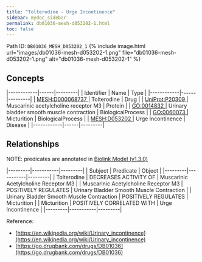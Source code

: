 ```yaml
---
title: "Tolterodine - Urge Incontinence"
sidebar: mydoc_sidebar
permalink: db01036-mesh-d053202-1.html
toc: false 
---
```



Path ID: `DB01036_MESH_D053202_1`
{% include image.html url="images/db01036-mesh-d053202-1.png" file="db01036-mesh-d053202-1.png" alt="db01036-mesh-d053202-1" %}

## Concepts

|------------|------|---------|
| Identifier | Name | Type    |
|------------|------|---------|
| <a href="https://identifiers.org/MESH:D000068737">MESH:D000068737 </a> | Tolterodine | Drug |
| <a href="https://identifiers.org/UniProt:P20309">UniProt:P20309 </a> | Muscarinic acetylcholine receptor M3 | Protein |
| <a href="https://identifiers.org/GO:0014832">GO:0014832 </a> | Urinary bladder smooth muscle contraction | BiologicalProcess |
| <a href="https://identifiers.org/GO:0060073">GO:0060073 </a> | Micturition | BiologicalProcess |
| <a href="https://identifiers.org/MESH:D053202">MESH:D053202 </a> | Urge Incontinence | Disease |
|------------|------|---------|

## Relationships


NOTE: predicates are annotated in <a href="https://github.com/biolink/biolink-model/releases/tag/v1.3.0">Biolink Model (v1.3.0)</a>

|---------|-----------|---------|
| Subject | Predicate | Object  |
|---------|-----------|---------|
| Tolterodine | DECREASES ACTIVITY OF | Muscarinic Acetylcholine Receptor M3 |
| Muscarinic Acetylcholine Receptor M3 | POSITIVELY REGULATES | Urinary Bladder Smooth Muscle Contraction |
| Urinary Bladder Smooth Muscle Contraction | POSITIVELY REGULATES | Micturition |
| Micturition | POSITIVELY CORRELATED WITH | Urge Incontinence |
|---------|-----------|---------|

Reference: 
  - [https://en.wikipedia.org/wiki/Urinary_incontinence](https://en.wikipedia.org/wiki/Urinary_incontinence)
  - [https://go.drugbank.com/drugs/DB01036](https://go.drugbank.com/drugs/DB01036)
